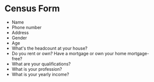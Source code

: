 # Census Form

- Name
- Phone number
- Address
- Gender
- Age
- What's the headcount at your house?
- Do you rent or own? Have a mortgage or own your home mortgage-free?
- What are your qualifications?
- What is your profession?
- What is your yearly income?
